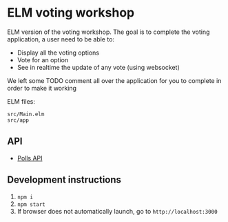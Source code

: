 # ELM voting workshop

ELM version of the voting workshop. The goal is to complete the voting application, a user need to be able to:
- Display all the voting options
- Vote for an option
- See in realtime the update of any vote (using websocket)

We left some TODO comment all over the application for you to complete in order to make it working

ELM files:
```
src/Main.elm
src/app
```

## API

- [Polls API](http://workshop.lastmilelink.technology:8080)

## Development instructions
1. `npm i`
2. `npm start`
3. If browser does not automatically launch, go to `http://localhost:3000`
